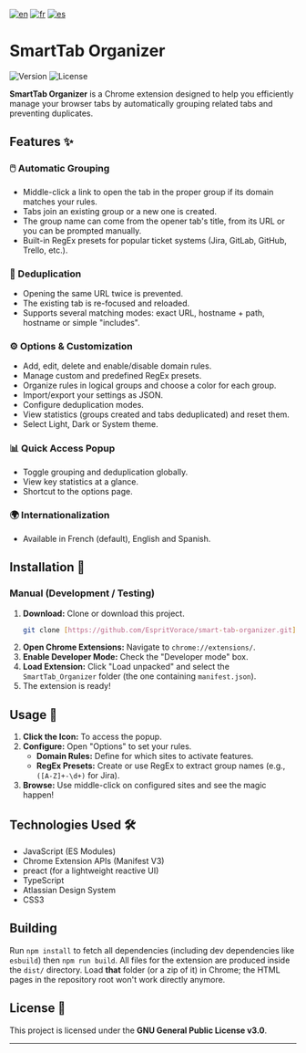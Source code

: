 [![en](https://img.shields.io/badge/lang-en-red.svg)](https://github.com/EspritVorace/smart-tab-organizer/blob/master/README.md)
[![fr](https://img.shields.io/badge/lang-fr-blue.svg)](https://github.com/EspritVorace/smart-tab-organizer/blob/master/README-fr.md)
[![es](https://img.shields.io/badge/lang-es-yellow.svg)](https://github.com/EspritVorace/smart-tab-organizer/blob/master/README-es.md)

# SmartTab Organizer

![Version](https://img.shields.io/badge/version-1.0.0-blue.svg)
![License](https://img.shields.io/badge/License-GPL_v3-blue.svg)

**SmartTab Organizer** is a Chrome extension designed to help you efficiently manage your browser tabs by automatically grouping related tabs and preventing duplicates.

## Features ✨

### 🖱️ Automatic Grouping
* Middle-click a link to open the tab in the proper group if its domain matches your rules.
* Tabs join an existing group or a new one is created.
* The group name can come from the opener tab's title, from its URL or you can be prompted manually.
* Built-in RegEx presets for popular ticket systems (Jira, GitLab, GitHub, Trello, etc.).

### 🚫 Deduplication
* Opening the same URL twice is prevented.
* The existing tab is re-focused and reloaded.
* Supports several matching modes: exact URL, hostname + path, hostname or simple "includes".

### ⚙️ Options & Customization
* Add, edit, delete and enable/disable domain rules.
* Manage custom and predefined RegEx presets.
* Organize rules in logical groups and choose a color for each group.
* Import/export your settings as JSON.
* Configure deduplication modes.
* View statistics (groups created and tabs deduplicated) and reset them.
* Select Light, Dark or System theme.

### 📊 Quick Access Popup
* Toggle grouping and deduplication globally.
* View key statistics at a glance.
* Shortcut to the options page.

### 🌍 Internationalization
* Available in French (default), English and Spanish.

## Installation 🚀

### Manual (Development / Testing)

1.  **Download:** Clone or download this project.
    ```bash
    git clone [https://github.com/EspritVorace/smart-tab-organizer.git](https://github.com/EspritVorace/smart-tab-organizer.git) 
    ```
2.  **Open Chrome Extensions:** Navigate to `chrome://extensions/`.
3.  **Enable Developer Mode:** Check the "Developer mode" box.
4.  **Load Extension:** Click "Load unpacked" and select the `SmartTab_Organizer` folder (the one containing `manifest.json`).
5.  The extension is ready!

## Usage 📖

1.  **Click the Icon:** To access the popup.
2.  **Configure:** Open "Options" to set your rules.
    * **Domain Rules:** Define for which sites to activate features.
    * **RegEx Presets:** Create or use RegEx to extract group names (e.g., `([A-Z]+-\d+)` for Jira).
3.  **Browse:** Use middle-click on configured sites and see the magic happen!

## Technologies Used 🛠️

* JavaScript (ES Modules)
* Chrome Extension APIs (Manifest V3)
* preact (for a lightweight reactive UI)
* TypeScript
* Atlassian Design System
* CSS3

## Building

Run `npm install` to fetch all dependencies (including dev dependencies like
`esbuild`) then `npm run build`. All files for the extension are produced inside
the `dist/` directory. Load **that** folder (or a zip of it) in Chrome; the HTML
pages in the repository root won't work directly anymore.

## License 📄

This project is licensed under the **GNU General Public License v3.0**.

---